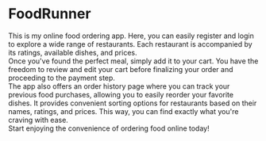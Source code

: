 # FoodRunner
This is my online food ordering app. Here, you can easily register and login to explore a wide range of restaurants. Each restaurant is accompanied by its ratings, available dishes, and prices.  
Once you've found the perfect meal, simply add it to your cart. You have the freedom to review and edit your cart before finalizing your order and proceeding to the payment step.  
The app also offers an order history page where you can track your previous food purchases, allowing you to easily reorder your favorite dishes. It provides convenient sorting options for restaurants based on their names, ratings, and prices. This way, you can find exactly what you're craving with ease.  
Start enjoying the convenience of ordering food online today!
